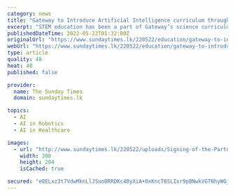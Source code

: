 ```yaml
---
category: news
title: "Gateway to Introduce Artificial Intelligence curriculum through AIClub – USA Partnershi"
excerpt: "STEM education has been a part of Gateway’s science curriculum for over five years and the school also offers specialised programmes on robotics, encourages design thinking through their Innovation Labs and provides students with facilities such as Maths Labs and ICT Labs to further their mission of providing future ready students."
publishedDateTime: 2022-05-22T01:32:00Z
originalUrl: "https://www.sundaytimes.lk/220522/education/gateway-to-introduce-artificial-intelligence-curriculum-through-aiclub-usa-partnershi-483319.html"
webUrl: "https://www.sundaytimes.lk/220522/education/gateway-to-introduce-artificial-intelligence-curriculum-through-aiclub-usa-partnershi-483319.html"
type: article
quality: 48
heat: 48
published: false

provider:
  name: The Sunday Times
  domain: sundaytimes.lk

topics:
  - AI
  - AI in Robotics
  - AI in Healthcare

images:
  - url: "http://www.sundaytimes.lk/220522/uploads/Signing-of-the-Partnership-Agreement1-300x204.jpg"
    width: 300
    height: 204
    isCached: true

secured: "e0ELxz3t7VdwMknLlJSuoDRRDKc48yXiA+OxKncT6SLIxr9pBNwkVGTNhyWGjn8zpjwhI6o2etpWOYj1nc04PiS+8dApqZOeu0jjqJ2HJhlCGlUJ0YsyVnKdcxoU3cISmpMrcH91o0LWU3Y9NFnJ2ta35AHvDTA5Z7kkyHnlBGDRgA8DZ8lOlnCXYqQvXhv7EhCprLF6eQn86gT0Pt20ubBbDvloOLjulFXSN8soog4QW5NB0OekS2AA3EB2jAEDkN1CU/S1DncdWJco0FKGyQ83TkeMv4n8I4ZaeWvoJk6tTP926sxkXTMk/mvQRd2LYZMCrWzjci3msSSuOSIYByZWaUdFM/BACaWg8xCrji0=;iD3xkjiYJtQjLmmAmKYDCQ=="
---
```


